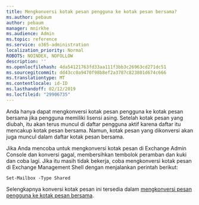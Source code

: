 ```yaml
---
title: Mengkonversi kotak pesan pengguna ke kotak pesan bersama?
ms.author: pebaum
author: pebaum
manager: mnirkhe
ms.audience: Admin
ms.topic: reference
ms.service: o365-administration
localization_priority: Normal
ROBOTS: NOINDEX, NOFOLLOW
description: ''
ms.openlocfilehash: 4da54121763fd33aa111f3bb3c26963cd271dc51
ms.sourcegitcommit: dd43cc0a9470f98b8ef2a3787c823801d674c666
ms.translationtype: MT
ms.contentlocale: id-ID
ms.lasthandoff: 02/12/2019
ms.locfileid: "29906735"
---
```

Anda hanya dapat mengkonversi kotak pesan pengguna ke kotak pesan bersama jika pengguna memiliki lisensi asing. Setelah kotak pesan yang diubah, itu akan terus muncul di daftar pengguna aktif karena daftar itu mencakup kotak pesan bersama. Namun, kotak pesan yang dikonversi akan juga muncul dalam daftar kotak pesan bersama. 
  
Jika Anda mencoba untuk mengkonversi kotak pesan di Exchange Admin Console dan konversi gagal, membersihkan tembolok peramban dan kuki dan coba lagi. Jika itu masih tidak bekerja, coba mengkonversi kotak pesan di Exchange Management Shell dengan menjalankan perintah berikut:
  
```
Set-Mailbox -Type Shared
```

Selengkapnya konversi kotak pesan ini tersedia dalam [mengkonversi pesan pengguna ke kotak pesan bersama](https://support.office.com/client/2e122487-e1f5-4f26-ba41-5689249d93ba).
  
